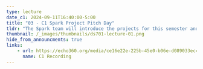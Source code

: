 ```yaml
---
type: lecture
date_c1: 2024-09-11T16:40:00-5:00
title: "03 - C1 Spark Project Pitch Day"
tldr: "The Spark team will introduce the projects for this semester and what the selection process is."
thumbnail: /_images/thumbnails/ds701-lecture-01.png
hide_from_announcments: true
links: 
    - url: https://echo360.org/media/ce16e22e-225b-45e0-b06e-d089033ecc93/public
      name: C1 Recording
---
```


